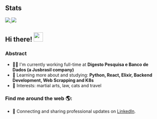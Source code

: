 ## Stats
<a href="https://github.com/anuraghazra/github-readme-stats">
  <img src="https://github-readme-stats.vercel.app/api/top-langs/?username=kfcaio&layout=compact&bg_color=ffffff00&text_color=718096&card_width=445" />
</a>
<a href="https://github.com/anuraghazra/github-readme-stats">
  <img src="https://github-readme-stats.vercel.app/api?username=kfcaio&count_private=true&show_icons=true&custom_title=Github%20Status&hide=stars&bg_color=ffffff00&text_color=718096" />
</a>

## Hi there! <img src="https://raw.githubusercontent.com/iampavangandhi/iampavangandhi/master/gifs/Hi.gif" width="30px"></h2>

### Abstract

- 👨‍💻 I'm currently working full-time at **Digesto Pesquisa e Banco de Dados (a Jusbrasil company)**
- 🌱 Learning more about and studying: **Python, React, Elixir, Backend Development, Web Scrapping and K8s**
- 💙 Interests: martial arts, law, cats and travel


### Find me around the web 🌎:

- 💼 Connecting and sharing professional updates on <a href="https://www.linkedin.com/in/caio-ignatz-martins/">LinkedIn</a>.
